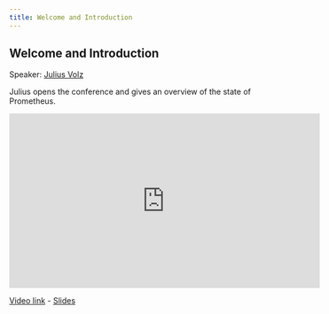 ```yaml
---
title: Welcome and Introduction
---
```


## Welcome and Introduction

Speaker: [Julius Volz](/2017-munich/speakers/julius-volz/)

Julius opens the conference and gives an overview of the state of Prometheus.

<iframe width="560" height="315" src="https://www.youtube.com/embed/jZRGDZkPH9w" frameborder="0" allowfullscreen></iframe>

[Video link](https://youtu.be/jZRGDZkPH9w) -
[Slides](/2017-munich/slides/welcome-and-introduction.pdf)
